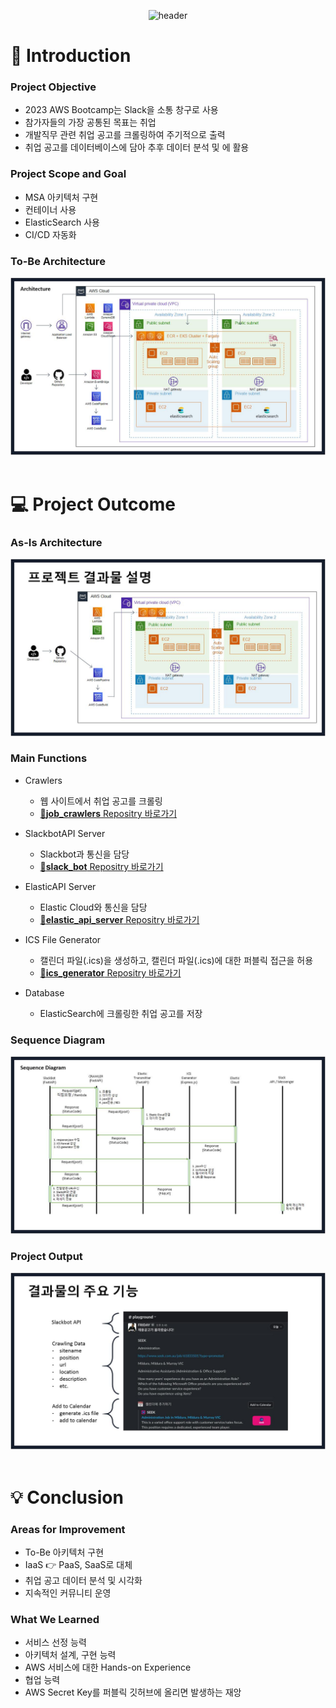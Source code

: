 <!--
## Hi there 👋
**Here are some ideas to get you started:**

🙋‍♀️ A short introduction - what is your organization all about?
🌈 Contribution guidelines - how can the community get involved?
👩‍💻 Useful resources - where can the community find your docs? Is there anything else the community should know?
🍿 Fun facts - what does your team eat for breakfast?
🧙 Remember, you can do mighty things with the power of [Markdown](https://docs.github.com/github/writing-on-github/getting-started-with-writing-and-formatting-on-github/basic-writing-and-formatting-syntax)
-->
<div align="center">

![header](https://capsule-render.vercel.app/api?type=soft&color=F7DF1E&text=AWS%20Bootcamp-nl-Slack%20Project)

</div>
<div>

  # 📌 Introduction
  ### Project Objective
  <ul>
    <li>2023 AWS Bootcamp는 Slack을 소통 창구로 사용</li>
    <li>참가자들의 가장 공통된 목표는 취업</li>
    <li>개발직무 관련 취업 공고를 크롤링하여 주기적으로 출력</li>
    <li>취업 공고를 데이터베이스에 담아 추후 데이터 분석 및 에 활용</li>
  </ul>
  
  ### Project Scope and Goal
  <ul>
    <li>MSA 아키텍처 구현</li>
    <li>컨테이너 사용</li>
    <li>ElasticSearch 사용</li>
    <li>CI/CD 자동화</li>
  </ul>
  
  ### To-Be Architecture
  ![To-Be Architecture](https://github.com/Have-Backbone-Disagree-and-Commit/.github/blob/main/presentation/%EC%8A%AC%EB%9D%BC%EC%9D%B4%EB%93%9C0006.jpg)
  <br/>
  <br/>
  
  # 💻 Project Outcome
  ### As-Is Architecture
  ![As-Is Architecture](https://github.com/Have-Backbone-Disagree-and-Commit/.github/blob/main/presentation/%EC%8A%AC%EB%9D%BC%EC%9D%B4%EB%93%9C0009.jpg)
  
  ### Main Functions
  - Crawlers
    - 웹 사이트에서 취업 공고를 크롤링
    - [📁<strong>job_crawlers</strong> Repositry 바로가기](https://github.com/Have-Backbone-Disagree-and-Commit/job_crawlers)
  
  - SlackbotAPI Server
    - Slackbot과 통신을 담당
    - [📁<strong>slack_bot</strong> Repositry 바로가기](https://github.com/Have-Backbone-Disagree-and-Commit/slack_bot)
  - ElasticAPI Server
  
    - Elastic Cloud와 통신을 담당
    - [📁<strong>elastic_api_server</strong> Repositry 바로가기](https://github.com/Have-Backbone-Disagree-and-Commit/elastic_api_server)
  
  - ICS File Generator
    - 캘린더 파일(.ics)을 생성하고, 캘린더 파일(.ics)에 대한 퍼블릭 접근을 허용
    - [📁<strong>ics_generator</strong> Repositry 바로가기](https://github.com/Have-Backbone-Disagree-and-Commit/ics_generator)
  
  - Database
    - ElasticSearch에 크롤링한 취업 공고를 저장
  
  ### Sequence Diagram
  <!--슬라이드0011.jpg-->
  ![Sequence Diagram](https://github.com/Have-Backbone-Disagree-and-Commit/.github/blob/main/presentation/%EC%8A%AC%EB%9D%BC%EC%9D%B4%EB%93%9C0011.jpg)
  
  ### Project Output
  <!--슬라이드0012.jpg-->
  ![Project Output](https://github.com/Have-Backbone-Disagree-and-Commit/.github/blob/main/presentation/%EC%8A%AC%EB%9D%BC%EC%9D%B4%EB%93%9C0012.jpg)
  <br/>
  <br/>
  
  # 💡 Conclusion
  ### Areas for Improvement
  <ul>
    <li>To-Be 아키텍처 구현</li>
    <li>IaaS 👉 PaaS, SaaS로 대체</li>
    <li>취업 공고 데이터 분석 및 시각화</li>
    <li>지속적인 커뮤니티 운영</li>
  </ul>
  
  ###  What We Learned
  <ul>
    <li>서비스 선정 능력</li>
    <li>아키텍처 설계, 구현 능력</li>
    <li>AWS 서비스에 대한 Hands-on Experience</li>
    <li>협업 능력</li>
    <li>AWS Secret Key를 퍼블릭 깃허브에 올리면 발생하는 재앙</li>
  </ul>
  
<!--
  ## 🔧 Tech Stack
  ### Backend
  <img src="https://img.shields.io/badge/JavaScript-F7DF1E?style=flat-square&logo=JavaScript&logoColor=white"/>
  <img src="https://img.shields.io/badge/Express-000000?style=flat-square&logo=Express&logoColor=white"/>

  ### ETC
  ⚙ OpenAI API
-->
  
</div>
